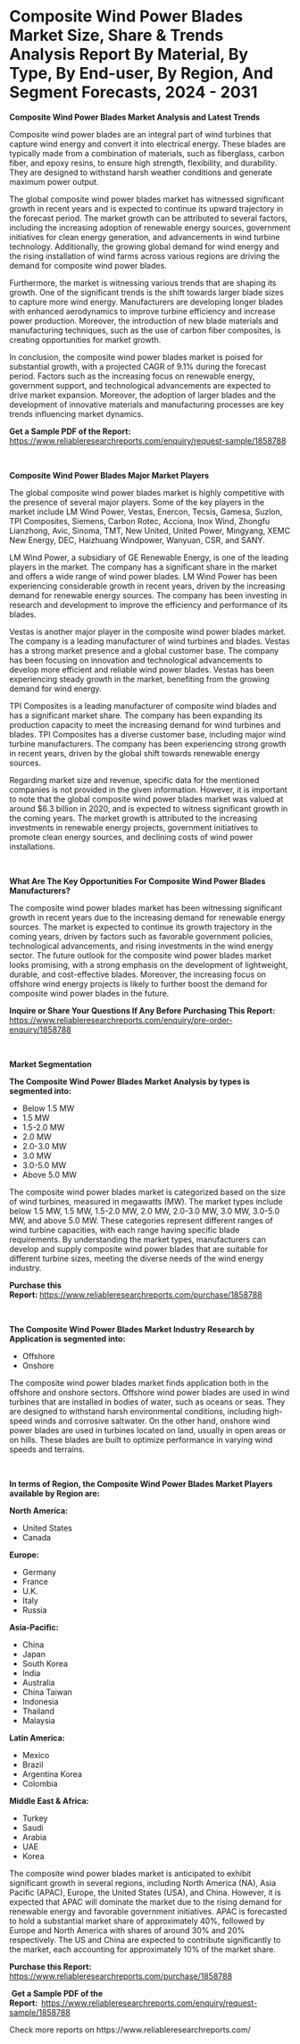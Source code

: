 <p><h1>Composite Wind Power Blades Market Size, Share & Trends Analysis Report By Material, By Type, By End-user, By Region, And Segment Forecasts, 2024 - 2031</h1></p><p><strong>Composite Wind Power Blades Market Analysis and Latest Trends</strong></p>
<p><p>Composite wind power blades are an integral part of wind turbines that capture wind energy and convert it into electrical energy. These blades are typically made from a combination of materials, such as fiberglass, carbon fiber, and epoxy resins, to ensure high strength, flexibility, and durability. They are designed to withstand harsh weather conditions and generate maximum power output.</p><p>The global composite wind power blades market has witnessed significant growth in recent years and is expected to continue its upward trajectory in the forecast period. The market growth can be attributed to several factors, including the increasing adoption of renewable energy sources, government initiatives for clean energy generation, and advancements in wind turbine technology. Additionally, the growing global demand for wind energy and the rising installation of wind farms across various regions are driving the demand for composite wind power blades.</p><p>Furthermore, the market is witnessing various trends that are shaping its growth. One of the significant trends is the shift towards larger blade sizes to capture more wind energy. Manufacturers are developing longer blades with enhanced aerodynamics to improve turbine efficiency and increase power production. Moreover, the introduction of new blade materials and manufacturing techniques, such as the use of carbon fiber composites, is creating opportunities for market growth.</p><p>In conclusion, the composite wind power blades market is poised for substantial growth, with a projected CAGR of 9.1% during the forecast period. Factors such as the increasing focus on renewable energy, government support, and technological advancements are expected to drive market expansion. Moreover, the adoption of larger blades and the development of innovative materials and manufacturing processes are key trends influencing market dynamics.</p></p>
<p><strong>Get a Sample PDF of the Report:&nbsp;</strong> <a href="https://www.reliableresearchreports.com/enquiry/request-sample/1858788">https://www.reliableresearchreports.com/enquiry/request-sample/1858788</a></p>
<p>&nbsp;</p>
<p><strong>Composite Wind Power Blades Major Market Players</strong></p>
<p><p>The global composite wind power blades market is highly competitive with the presence of several major players. Some of the key players in the market include LM Wind Power, Vestas, Enercon, Tecsis, Gamesa, Suzlon, TPI Composites, Siemens, Carbon Rotec, Acciona, Inox Wind, Zhongfu Lianzhong, Avic, Sinoma, TMT, New United, United Power, Mingyang, XEMC New Energy, DEC, Haizhuang Windpower, Wanyuan, CSR, and SANY.</p><p>LM Wind Power, a subsidiary of GE Renewable Energy, is one of the leading players in the market. The company has a significant share in the market and offers a wide range of wind power blades. LM Wind Power has been experiencing considerable growth in recent years, driven by the increasing demand for renewable energy sources. The company has been investing in research and development to improve the efficiency and performance of its blades.</p><p>Vestas is another major player in the composite wind power blades market. The company is a leading manufacturer of wind turbines and blades. Vestas has a strong market presence and a global customer base. The company has been focusing on innovation and technological advancements to develop more efficient and reliable wind power blades. Vestas has been experiencing steady growth in the market, benefiting from the growing demand for wind energy.</p><p>TPI Composites is a leading manufacturer of composite wind blades and has a significant market share. The company has been expanding its production capacity to meet the increasing demand for wind turbines and blades. TPI Composites has a diverse customer base, including major wind turbine manufacturers. The company has been experiencing strong growth in recent years, driven by the global shift towards renewable energy sources.</p><p>Regarding market size and revenue, specific data for the mentioned companies is not provided in the given information. However, it is important to note that the global composite wind power blades market was valued at around $6.3 billion in 2020, and is expected to witness significant growth in the coming years. The market growth is attributed to the increasing investments in renewable energy projects, government initiatives to promote clean energy sources, and declining costs of wind power installations.</p></p>
<p>&nbsp;</p>
<p><strong>What Are The Key Opportunities For Composite Wind Power Blades Manufacturers?</strong></p>
<p><p>The composite wind power blades market has been witnessing significant growth in recent years due to the increasing demand for renewable energy sources. The market is expected to continue its growth trajectory in the coming years, driven by factors such as favorable government policies, technological advancements, and rising investments in the wind energy sector. The future outlook for the composite wind power blades market looks promising, with a strong emphasis on the development of lightweight, durable, and cost-effective blades. Moreover, the increasing focus on offshore wind energy projects is likely to further boost the demand for composite wind power blades in the future.</p></p>
<p><strong>Inquire or Share Your Questions If Any Before Purchasing This Report:</strong> <a href="https://www.reliableresearchreports.com/enquiry/pre-order-enquiry/1858788">https://www.reliableresearchreports.com/enquiry/pre-order-enquiry/1858788</a></p>
<p>&nbsp;</p>
<p><strong>Market Segmentation</strong></p>
<p><strong>The Composite Wind Power Blades Market Analysis by types is segmented into:</strong></p>
<p><ul><li>Below 1.5 MW</li><li>1.5 MW</li><li>1.5-2.0 MW</li><li>2.0 MW</li><li>2.0-3.0 MW</li><li>3.0 MW</li><li>3.0-5.0 MW</li><li>Above 5.0 MW</li></ul></p>
<p><p>The composite wind power blades market is categorized based on the size of wind turbines, measured in megawatts (MW). The market types include below 1.5 MW, 1.5 MW, 1.5-2.0 MW, 2.0 MW, 2.0-3.0 MW, 3.0 MW, 3.0-5.0 MW, and above 5.0 MW. These categories represent different ranges of wind turbine capacities, with each range having specific blade requirements. By understanding the market types, manufacturers can develop and supply composite wind power blades that are suitable for different turbine sizes, meeting the diverse needs of the wind energy industry.</p></p>
<p><strong>Purchase this Report:&nbsp;</strong><a href="https://www.reliableresearchreports.com/purchase/1858788">https://www.reliableresearchreports.com/purchase/1858788</a></p>
<p>&nbsp;</p>
<p><strong>The Composite Wind Power Blades Market Industry Research by Application is segmented into:</strong></p>
<p><ul><li>Offshore</li><li>Onshore</li></ul></p>
<p><p>The composite wind power blades market finds application both in the offshore and onshore sectors. Offshore wind power blades are used in wind turbines that are installed in bodies of water, such as oceans or seas. They are designed to withstand harsh environmental conditions, including high-speed winds and corrosive saltwater. On the other hand, onshore wind power blades are used in turbines located on land, usually in open areas or on hills. These blades are built to optimize performance in varying wind speeds and terrains.</p></p>
<p>&nbsp;</p>
<p><strong>In terms of Region, the Composite Wind Power Blades Market Players available by Region are:</strong></p>
<p>
    <p> <strong> North America: </strong>
        <ul>
            <li>United States</li>
            <li>Canada</li>
        </ul>
        </p> 
    <p> <strong> Europe: </strong>
        <ul>
            <li>Germany</li>
            <li>France</li>
            <li>U.K.</li>
            <li>Italy</li>
            <li>Russia</li>
        </ul>
        </p> 
    <p> <strong> Asia-Pacific: </strong>
        <ul>
            <li>China</li>
            <li>Japan</li>
            <li>South Korea</li>
            <li>India</li>
            <li>Australia</li>
            <li>China Taiwan</li>
            <li>Indonesia</li>
            <li>Thailand</li>
            <li>Malaysia</li>
        </ul>
        </p> 
    <p> <strong> Latin America: </strong>
        <ul>
            <li>Mexico</li>
            <li>Brazil</li>
            <li>Argentina Korea</li>
            <li>Colombia</li>
        </ul>
        </p> 
    <p> <strong> Middle East & Africa: </strong>
        <ul>
            <li>Turkey</li>
            <li>Saudi</li>
            <li>Arabia</li>
            <li>UAE</li>
            <li>Korea</li>
        </ul>
    </p>
    </p>
<p><p>The composite wind power blades market is anticipated to exhibit significant growth in several regions, including North America (NA), Asia Pacific (APAC), Europe, the United States (USA), and China. However, it is expected that APAC will dominate the market due to the rising demand for renewable energy and favorable government initiatives. APAC is forecasted to hold a substantial market share of approximately 40%, followed by Europe and North America with shares of around 30% and 20% respectively. The US and China are expected to contribute significantly to the market, each accounting for approximately 10% of the market share.</p></p>
<p><strong>Purchase this Report: </strong><a href="https://www.reliableresearchreports.com/purchase/1858788">https://www.reliableresearchreports.com/purchase/1858788</a></p>
<p>&nbsp;<strong>Get a Sample PDF of the Report:&nbsp;&nbsp;</strong><a href="https://www.reliableresearchreports.com/enquiry/request-sample/1858788">https://www.reliableresearchreports.com/enquiry/request-sample/1858788</a></p>
<p><strong></strong></p>
<p>Check more reports on https://www.reliableresearchreports.com/</p>